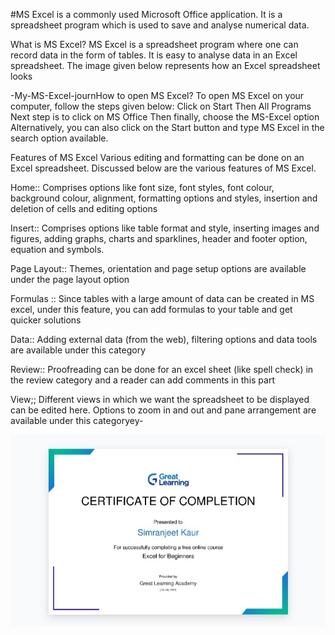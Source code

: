 #MS Excel is a commonly used Microsoft Office application. It is a spreadsheet program which is used to save and analyse numerical data.

What is MS Excel?
MS Excel is a spreadsheet program where one can record data in the form of tables. It is easy to analyse data in an Excel spreadsheet. The image given below represents how an Excel spreadsheet looks

-My-MS-Excel-journHow to open MS Excel?
To open MS Excel on your computer, follow the steps given below:
Click on Start
Then All Programs
Next step is to click on MS Office
Then finally, choose the MS-Excel option
Alternatively, you can also click on the Start button and type MS Excel in the search option available.

Features of MS Excel
Various editing and formatting can be done on an Excel spreadsheet. Discussed below are the various features of MS Excel.

Home::
Comprises options like font size, font styles, font colour, background colour, alignment, formatting options and styles, insertion and deletion of cells and editing options

Insert::
Comprises options like table format and style, inserting images and figures, adding graphs, charts and sparklines, header and footer option, equation and symbols.

Page Layout::
Themes, orientation and page setup options are available under the page layout option

Formulas ::
Since tables with a large amount of data can be created in MS excel, under this feature, you can add formulas to your table and get quicker solutions 

Data::
Adding external data (from the web), filtering options and data tools are available under this category

Review::
Proofreading can be done for an excel sheet (like spell check) in the review category and a reader can add comments in this part 

View;;
Different views in which we want the spreadsheet to be displayed can be edited here. Options to zoom in and out and pane arrangement are available under this categoryey-

![certificate](Screenshot_20240722-043739_Chrome.jpg)
